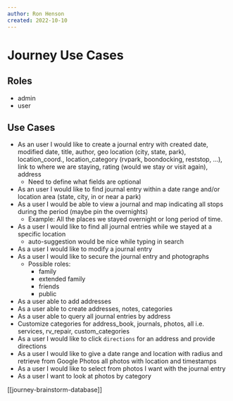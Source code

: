 ```yaml
---
author: Ron Henson
created: 2022-10-10
---
```


# Journey Use Cases

## Roles

- admin
- user

## Use Cases

- As an user I would like to create a journal entry with created date, modified date, title, author, geo location (city, state, park), location_coord., location_category (rvpark, boondocking, reststop, ...), link to where we are staying, rating (would we stay or visit again), address
  - Need to define  what fields are optional
- As an user I would like to find journal entry within a date range and/or location area (state, city, in or near a park)
- As a user I would be able to view a journal and map indicating all stops during the period (maybe pin the overnights)
  - Example: All the places we stayed overnight or long period of time.
- As a user I would like to find all journal entries while we stayed at a specific location
  - auto-suggestion would be nice while typing in search
- As a user I would like to modify a journal entry
- As a user I would like to secure the journal entry and photographs
  - Possible roles:
    - family
    - extended family
    - friends
    - public
- As a user able to add addresses
- As a user able to create addresses, notes, categories
- As a user able to query all journal entries by address
- Customize categories for address_book, journals, photos, all i.e. services, rv_repair, custom_categories
- As a user I would like to  click `directions` for an address and provide directions
- As a user I would like to give a date range and location with radius and retrieve from Google Photos all photos with location and timestamps
- As a user I would like to select from photos I want with the journal entry
- As a user I want to look at photos by category


[[journey-brainstorm-database]]

